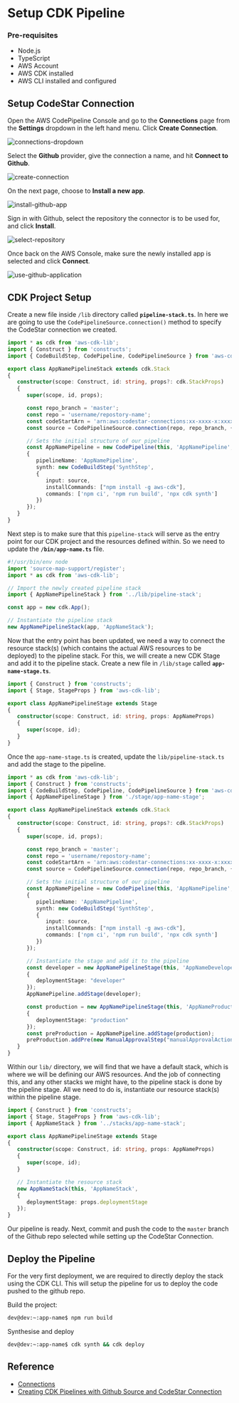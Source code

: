 # Setup CDK Pipeline

### Pre-requisites
* Node.js
* TypeScript
* AWS Account
* AWS CDK installed
* AWS CLI installed and configured

## Setup CodeStar Connection
Open the AWS CodePipeline Console and go to the **Connections** page from the **Settings** dropdown in the left hand menu. Click **Create Connection**.

![connections-dropdown](assets/img/connections-dropdown.png)

Select the **Github** provider, give the connection a name, and hit **Connect to Github**.

![create-connection](assets/img/create-connection.png)

On the next page, choose to **Install a new app**.

![install-github-app](assets/img/install-github-app.png)

Sign in with Github, select the repository the connector is to be used for, and click **Install**.

![select-repository](assets/img/select-repository.png)

Once back on the AWS Console, make sure the newly installed app is selected and click **Connect**.

![use-github-application](assets/img/use-github-application.png)

## CDK Project Setup
Create a new file inside `/lib` directory called **`pipeline-stack.ts`**. In here we are going to use the `CodePipelineSource.connection()` method to specify the CodeStar connection we created.

```typescript
import * as cdk from 'aws-cdk-lib';
import { Construct } from 'constructs';
import { CodeBuildStep, CodePipeline, CodePipelineSource } from 'aws-cdk-lib/pipelines';

export class AppNamePipelineStack extends cdk.Stack
{
   constructor(scope: Construct, id: string, props?: cdk.StackProps)
   {
      super(scope, id, props);

      const repo_branch = 'master';
      const repo = 'username/repostory-name';
      const codeStartArn = 'arn:aws:codestar-connections:xx-xxxx-x:xxxxxxxxxxxx:connection/xxxxxxxx-xxxx-xxxx-xxxx-xxxxxxxxxxxx';
      const source = CodePipelineSource.connection(repo, repo_branch, { connectionArn: codeStartArn });

      // Sets the initial structure of our pipeline
      const AppNamePipeline = new CodePipeline(this, 'AppNamePipeline',
      {
         pipelineName: 'AppNamePipeline',
         synth: new CodeBuildStep('SynthStep',
         {
            input: source,
            installCommands: ["npm install -g aws-cdk"],
            commands: ['npm ci', 'npm run build', 'npx cdk synth']
         })
      });
   }
}
```

Next step is to make sure that this `pipeline-stack` will serve as the entry point for our CDK project and the resources defined within. So we need to update the **`/bin/app-name.ts`** file.
```typescript
#!/usr/bin/env node
import 'source-map-support/register';
import * as cdk from 'aws-cdk-lib';

// Import the newly created pipeline stack
import { AppNamePipelineStack } from '../lib/pipeline-stack';

const app = new cdk.App();

// Instantiate the pipeline stack
new AppNamePipelineStack(app, 'AppNameStack');
```

Now that the entry point has been updated, we need a way to connect the resource stack(s) (which contains the actual AWS resources to be deployed) to the pipeline stack. For this, we will create a new CDK Stage and add it to the pipeline stack. Create a new file in `/lib/stage` called **`app-name-stage.ts`**.
```typescript
import { Construct } from 'constructs';
import { Stage, StageProps } from 'aws-cdk-lib';

export class AppNamePipelineStage extends Stage
{
   constructor(scope: Construct, id: string, props: AppNameProps)
   {
      super(scope, id);
   }
}
```

Once the `app-name-stage.ts` is created, update the `lib/pipeline-stack.ts` and add the stage to the pipeline.
```typescript
import * as cdk from 'aws-cdk-lib';
import { Construct } from 'constructs';
import { CodeBuildStep, CodePipeline, CodePipelineSource } from 'aws-cdk-lib/pipelines';
import { AppNamePipelineStage } from './stage/app-name-stage';

export class AppNamePipelineStack extends cdk.Stack
{
   constructor(scope: Construct, id: string, props?: cdk.StackProps)
   {
      super(scope, id, props);

      const repo_branch = 'master';
      const repo = 'username/repostory-name';
      const codeStartArn = 'arn:aws:codestar-connections:xx-xxxx-x:xxxxxxxxxxxx:connection/xxxxxxxx-xxxx-xxxx-xxxx-xxxxxxxxxxxx';
      const source = CodePipelineSource.connection(repo, repo_branch, { connectionArn: codeStartArn });

      // Sets the initial structure of our pipeline
      const AppNamePipeline = new CodePipeline(this, 'AppNamePipeline',
      {
         pipelineName: 'AppNamePipeline',
         synth: new CodeBuildStep('SynthStep',
         {
            input: source,
            installCommands: ["npm install -g aws-cdk"],
            commands: ['npm ci', 'npm run build', 'npx cdk synth']
         })
      });

      // Instantiate the stage and add it to the pipeline
      const developer = new AppNamePipelineStage(this, 'AppNameDeveloper',
      {
         deploymentStage: "developer"
      });
      AppNamePipeline.addStage(developer);

      const production = new AppNamePipelineStage(this, 'AppNameProduction',
      {
         deploymentStage: "production"
      });
      const preProduction = AppNamePipeline.addStage(production);
      preProduction.addPre(new ManualApprovalStep("manualApprovalActionProd"));
   }
}
```

Within our `lib/` directory, we will find that we have a default stack, which is where we will be defining our AWS resources. And the job of connecting this, and any other stacks we might have, to the pipeline stack is done by the pipeline stage. All we need to do is, instantiate our resource stack(s) within the pipeline stage.
```typescript
import { Construct } from 'constructs';
import { Stage, StageProps } from 'aws-cdk-lib';
import { AppNameStack } from '../stacks/app-name-stack';

export class AppNamePipelineStage extends Stage
{
   constructor(scope: Construct, id: string, props: AppNameProps)
   {
      super(scope, id);
   }

   // Instantiate the resource stack
   new AppNameStack(this, 'AppNameStack',
   {
      deploymentStage: props.deploymentStage
   });
}
```

Our pipeline is ready. Next, commit and push the code to the `master` branch of the Github repo selected while setting up the CodeStar Connection.

## Deploy the Pipeline
For the very first deployment, we are required to directly deploy the stack using the CDK CLI. This will setup the pipeline for us to deploy the code pushed to the github repo.

Build the project:
```bash
dev@dev:~:app-name$ npm run build
```

Synthesise and deploy
```bash
dev@dev:~:app-name$ cdk synth && cdk deploy
```

## Reference
* [Connections](https://docs.aws.amazon.com/dtconsole/latest/userguide/welcome-connections.html)
* [Creating CDK Pipelines with Github Source and CodeStar Connection](https://www.antstack.io/blog/cdk-pipelines-with-github-source-and-codestar-connection/)